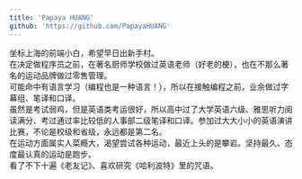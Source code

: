 ```yaml
---
title: 'Papaya HUANG'
github: 'https://github.com/PapayaHUANG'
---
```


坐标上海的前端小白，希望早日出新手村。\
在决定做程序员之前，在著名厨师学校做过英语老师（好老的梗），也在不那么著名的运动品牌做过零售管理。\
可能命中有语言学习（编程也是一种语言！），所以在接触编程之前，业余做过字幕组、笔译和口译。\
虽然是考试弱鸡，但是英语类考运很好，所以高中过了大学英语六级、雅思听力阅读满分、考过通过率比较低的人事部二级笔译和口译。参加过大大小小的英语演讲比赛，不论是校级和省级，永远都是第二名。\
在运动方面属实人菜瘾大，渴望尝试各种运动，最近上头的是攀岩。坚持最久、态度最认真的运动是跑步。\
看了不下十遍《老友记》、喜欢研究《哈利波特》里的咒语。
